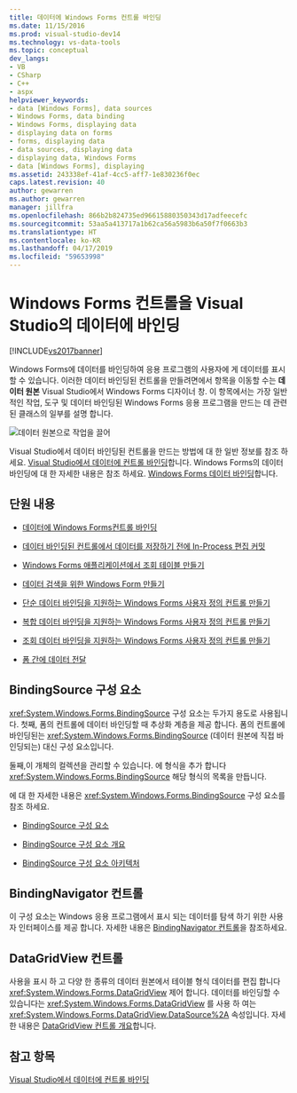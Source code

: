 ```yaml
---
title: 데이터에 Windows Forms 컨트롤 바인딩
ms.date: 11/15/2016
ms.prod: visual-studio-dev14
ms.technology: vs-data-tools
ms.topic: conceptual
dev_langs:
- VB
- CSharp
- C++
- aspx
helpviewer_keywords:
- data [Windows Forms], data sources
- Windows Forms, data binding
- Windows Forms, displaying data
- displaying data on forms
- forms, displaying data
- data sources, displaying data
- displaying data, Windows Forms
- data [Windows Forms], displaying
ms.assetid: 243338ef-41af-4cc5-aff7-1e830236f0ec
caps.latest.revision: 40
author: gewarren
ms.author: gewarren
manager: jillfra
ms.openlocfilehash: 866b2b824735ed96615880350343d17adfeecefc
ms.sourcegitcommit: 53aa5a413717a1b62ca56a5983b6a50f7f0663b3
ms.translationtype: HT
ms.contentlocale: ko-KR
ms.lasthandoff: 04/17/2019
ms.locfileid: "59653998"
---
```

# <a name="bind-windows-forms-controls-to-data-in-visual-studio"></a>Windows Forms 컨트롤을 Visual Studio의 데이터에 바인딩
[!INCLUDE[vs2017banner](../includes/vs2017banner.md)]

Windows Forms에 데이터를 바인딩하여 응용 프로그램의 사용자에 게 데이터를 표시할 수 있습니다. 이러한 데이터 바인딩된 컨트롤을 만들려면에서 항목을 이동할 수는 **데이터 원본** Visual Studio에서 Windows Forms 디자이너 창. 이 항목에서는 가장 일반적인 작업, 도구 및 데이터 바인딩된 Windows Forms 응용 프로그램을 만드는 데 관련 된 클래스의 일부를 설명 합니다.

 ![데이터 원본으로 작업을 끌어](../data-tools/media/raddata-data-source-drag-operation.png "raddata 데이터 원본 끌기 작업")

 Visual Studio에서 데이터 바인딩된 컨트롤을 만드는 방법에 대 한 일반 정보를 참조 하세요. [Visual Studio에서 데이터에 컨트롤 바인딩](../data-tools/bind-controls-to-data-in-visual-studio.md)합니다. Windows Forms의 데이터 바인딩에 대 한 자세한 내용은 참조 하세요. [Windows Forms 데이터 바인딩](http://msdn.microsoft.com/library/c3826d8e-ea25-4ad4-a669-45bfb19192aa)합니다.

## <a name="in-this-section"></a>단원 내용

-   [데이터에 Windows Forms컨트롤 바인딩](../data-tools/bind-windows-forms-controls-to-data.md)

-   [데이터 바인딩된 컨트롤에서 데이터를 저장하기 전에 In-Process 편집 커밋](../data-tools/commit-in-process-edits-on-data-bound-controls-before-saving-data.md)

-   [Windows Forms 애플리케이션에서 조회 테이블 만들기](../data-tools/create-lookup-tables-in-windows-forms-applications.md)

-   [데이터 검색을 위한 Windows Form 만들기](../data-tools/create-a-windows-form-to-search-data.md)

-   [단순 데이터 바인딩을 지원하는 Windows Forms 사용자 정의 컨트롤 만들기](../data-tools/create-a-windows-forms-user-control-that-supports-simple-data-binding.md)

-   [복합 데이터 바인딩을 지원하는 Windows Forms 사용자 정의 컨트롤 만들기](../data-tools/create-a-windows-forms-user-control-that-supports-complex-data-binding.md)

-   [조회 데이터 바인딩을 지원하는 Windows Forms 사용자 정의 컨트롤 만들기](../data-tools/create-a-windows-forms-user-control-that-supports-lookup-data-binding.md)

-   [폼 간에 데이터 전달](../data-tools/pass-data-between-forms.md)

## <a name="bindingsource-component"></a>BindingSource 구성 요소
 <xref:System.Windows.Forms.BindingSource> 구성 요소는 두가지 용도로 사용됩니다. 첫째, 폼의 컨트롤에 데이터 바인딩할 때 추상화 계층을 제공 합니다. 폼의 컨트롤에 바인딩된는 <xref:System.Windows.Forms.BindingSource> (데이터 원본에 직접 바인딩되는) 대신 구성 요소입니다.

 둘째,이 개체의 컬렉션을 관리할 수 있습니다. 에 형식을 추가 합니다 <xref:System.Windows.Forms.BindingSource> 해당 형식의 목록을 만듭니다.

 에 대 한 자세한 내용은 <xref:System.Windows.Forms.BindingSource> 구성 요소를 참조 하세요.

-   [BindingSource 구성 요소](http://msdn.microsoft.com/library/3e2faf4c-f5b8-4fa6-9fbc-f59c37ec2fb9)

-   [BindingSource 구성 요소 개요](http://msdn.microsoft.com/library/be838caf-fcb0-4b68-827f-58b2c04b747f)

-   [BindingSource 구성 요소 아키텍처](http://msdn.microsoft.com/library/7bc69c90-8a11-48b1-9336-3adab5b41591)

## <a name="bindingnavigator-control"></a>BindingNavigator 컨트롤
 이 구성 요소는 Windows 응용 프로그램에서 표시 되는 데이터를 탐색 하기 위한 사용자 인터페이스를 제공 합니다. 자세한 내용은 [BindingNavigator 컨트롤](http://msdn.microsoft.com/library/18c1e2a5-9834-40d3-9b2e-2b545e4e769e)을 참조하세요.

## <a name="datagridview-control"></a>DataGridView 컨트롤
 사용을 표시 하 고 다양 한 종류의 데이터 원본에서 테이블 형식 데이터를 편집 합니다 <xref:System.Windows.Forms.DataGridView> 제어 합니다. 데이터를 바인딩할 수 있습니다는 <xref:System.Windows.Forms.DataGridView> 를 사용 하 여는 <xref:System.Windows.Forms.DataGridView.DataSource%2A> 속성입니다. 자세한 내용은 [DataGridView 컨트롤 개요](http://msdn.microsoft.com/library/0a45c661-89dc-4390-9cc6-c47eee501488)합니다.

## <a name="see-also"></a>참고 항목
 [Visual Studio에서 데이터에 컨트롤 바인딩](../data-tools/bind-controls-to-data-in-visual-studio.md)
